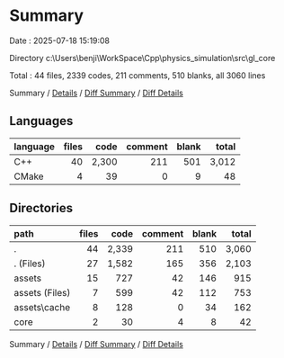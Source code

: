 # Summary

Date : 2025-07-18 15:19:08

Directory c:\\Users\\benji\\WorkSpace\\Cpp\\physics_simulation\\src\\gl_core

Total : 44 files,  2339 codes, 211 comments, 510 blanks, all 3060 lines

Summary / [Details](details.md) / [Diff Summary](diff.md) / [Diff Details](diff-details.md)

## Languages
| language | files | code | comment | blank | total |
| :--- | ---: | ---: | ---: | ---: | ---: |
| C++ | 40 | 2,300 | 211 | 501 | 3,012 |
| CMake | 4 | 39 | 0 | 9 | 48 |

## Directories
| path | files | code | comment | blank | total |
| :--- | ---: | ---: | ---: | ---: | ---: |
| . | 44 | 2,339 | 211 | 510 | 3,060 |
| . (Files) | 27 | 1,582 | 165 | 356 | 2,103 |
| assets | 15 | 727 | 42 | 146 | 915 |
| assets (Files) | 7 | 599 | 42 | 112 | 753 |
| assets\\cache | 8 | 128 | 0 | 34 | 162 |
| core | 2 | 30 | 4 | 8 | 42 |

Summary / [Details](details.md) / [Diff Summary](diff.md) / [Diff Details](diff-details.md)